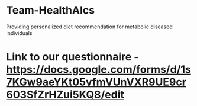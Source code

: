 # Team-HealthAIcs
Providing personalized diet recommendation for metabolic diseased individuals

# Link to our questionnaire - https://docs.google.com/forms/d/1s7KGw9aeYKt05vfmVUnVXR9UE9cr603SfZrHZui5KQ8/edit
